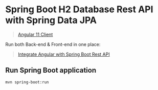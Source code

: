 # Spring Boot H2 Database Rest API with Spring Data JPA



> [Angular 11 Client](https://bezkoder.com/angular-11-crud-app/)


Run both Back-end & Front-end in one place:
> [Integrate Angular with Spring Boot Rest API](https://bezkoder.com/integrate-angular-spring-boot/)


## Run Spring Boot application
```
mvn spring-boot:run
```

